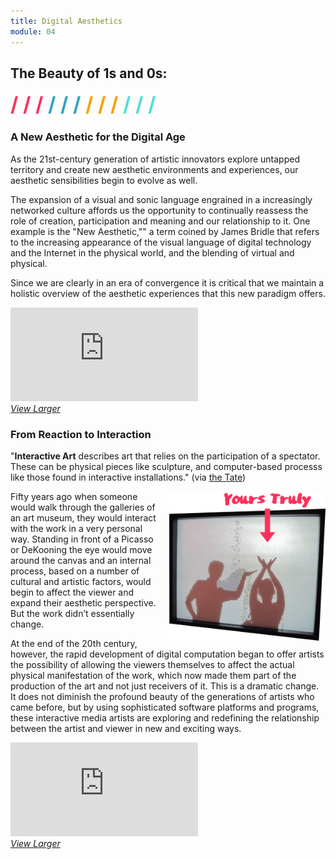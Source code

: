 ```yaml
---
title: Digital Aesthetics
module: 04
---
```


## The Beauty of 1s and 0s:
<span style="color: #FC315A; font-size: xx-large; font-weight: bold">/ / / </span>
<span style="color: #33A3C1; font-size: xx-large; font-weight: bold">/ / / </span>
<span style="color: #F5A205; font-size: xx-large; font-weight: bold">/ / / </span>
<span style="color: #53DFD3; font-size: xx-large; font-weight: bold">/ / /</span>

### A New Aesthetic for the Digital Age
As the 21st-century generation of artistic innovators explore untapped territory and create new aesthetic environments and experiences, our aesthetic sensibilities begin to evolve as well.

The expansion of a visual and sonic language engrained in a increasingly networked culture affords us the opportunity to continually reassess the role of creation, participation and meaning and our relationship to it. One example is the "New Aesthetic,"" a term coined by James Bridle that refers to the increasing appearance of the visual language of digital technology and the Internet in the physical world, and the blending of virtual and physical.

Since we are clearly in an era of convergence it is critical that we maintain a holistic overview of the aesthetic experiences that this new paradigm offers.

<div class="embed-responsive embed-responsive-16by9"><iframe class="embed-responsive-item" src="https://player.vimeo.com/video/239828561?color=FC315A&title=0&byline=0&portrait=0" frameborder="0" allowfullscreen></iframe></div>
<p style="margin: 0"><a href="https://player.vimeo.com/video/239828561?color=FC315A&title=0&byline=0&portrait=0" target="_blank"><i>View Larger</i></a></p>

### From Reaction to Interaction

"**Interactive Art** describes art that relies on the participation of a spectator. These can be physical pieces like sculpture, and computer-based processs like those found in interactive installations." (via [the Tate](http://www.tate.org.uk/art/art-terms/i/interactive-art))

<p><img src="../imgs/justine-science-center.png" style="width: 250px; float: right; margin: 0 0 5px 15px; border: none">Fifty years ago when someone would walk through the galleries of an art museum, they would interact with the work in a very personal way. Standing in front of a Picasso or DeKooning the eye would move around the canvas and an internal process, based on a number of cultural and artistic factors, would begin to affect the viewer and expand their aesthetic perspective. But the work didn’t essentially change.</p>

At the end of the 20th century, however, the rapid development of digital computation began to offer artists the possibility of allowing the viewers themselves to affect the actual physical manifestation of the work, which now made them part of the production of the art and not just receivers of it. This is a dramatic change. It does not diminish the profound beauty of the generations of artists who came before, but by using sophisticated software platforms and programs, these interactive media artists are exploring and redefining the relationship between the artist and viewer in new and exciting ways.

<div class="embed-responsive embed-responsive-16by9"><iframe class="embed-responsive-item" src="https://player.vimeo.com/video/239831520?color=FC315A&title=0&byline=0&portrait=0" frameborder="0" allowfullscreen></iframe></div>
<p style="margin: 0"><a href="https://player.vimeo.com/video/239831520?color=FC315A&title=0&byline=0&portrait=0" target="_blank"><i>View Larger</i></a></p>
